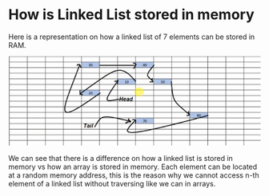 # How is Linked List stored in memory

Here is a representation on how a linked list of 7 elements can be stored in RAM.

![](../../images/2019-06-12-19-11-48.png)

We can see that there is a difference on how a linked list is stored in memory vs how an array is stored in memory. Each element can be located at a random memory address, this is the reason why we cannot access n-th element of a linked list without traversing like we can in arrays.